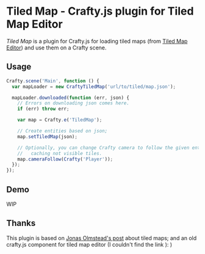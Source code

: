 Tiled Map - Crafty.js plugin for Tiled Map Editor
=================================================

*Tiled Map* is a plugin for Crafty.js for loading tiled maps (from [Tiled Map
    Editor](http://www.mapeditor.org/)) and use them on a Crafty scene.

Usage
-----

```javascript
Crafty.scene('Main', function () {
  var mapLoader = new CraftyTiledMap('url/to/tiled/map.json');

  mapLoader.downloaded(function (err, json) {
    // Errors on downloading json comes here.
    if (err) throw err;

    var map = Crafty.e('TiledMap');

    // Create entities based on json;
    map.setTiledMap(json);

    // Optionally, you can change Crafty camera to follow the given entity,
    //   caching not visible tiles.
    map.cameraFollow(Crafty('Player'));
  });
});
```

Demo
----
  WIP

Thanks
------

  This plugin is based on [Jonas Olmstead's post](http://tinymmo.blogspot.se/2013/06/tile-maps-of-unusual-size.html)
  about tiled maps; and an old crafty.js component for tiled map editor (I
  couldn't find the link ): )
